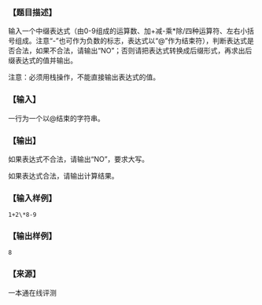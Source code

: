 ### 【题目描述】

输入一个中缀表达式（由0-9组成的运算数、加+减-乘\*除/四种运算符、左右小括号组成。注意“-”也可作为负数的标志，表达式以“@”作为结束符），判断表达式是否合法，如果不合法，请输出“NO”；否则请把表达式转换成后缀形式，再求出后缀表达式的值并输出。

注意：必须用栈操作，不能直接输出表达式的值。

### 【输入】

一行为一个以@结束的字符串。

### 【输出】

如果表达式不合法，请输出“NO”，要求大写。

如果表达式合法，请输出计算结果。

### 【输入样例】

```
1+2\*8-9
```

### 【输出样例】

```
8
```


 ### 【来源】

 一本通在线评测 